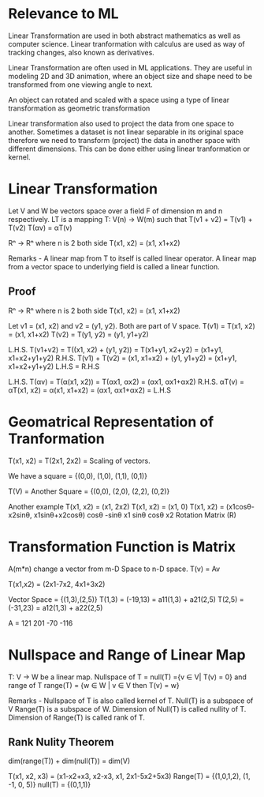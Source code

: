 # Relevance to ML
Linear Transformation are used in both abstract mathematics as well as computer science. Linear tranformation with calculus are used as way of tracking changes, also known as derivatives.

Linear Transformation are often used in ML applications. They are useful in modeling 2D and 3D animation, where an object size and shape need to be transformed from one viewing angle to next.

An object can rotated and scaled with a space using a type of linear transformation as geometric transformation

Linear transformation also used to project the data from one space to another. Sometimes a dataset is not linear separable in its original space therefore we need to transform (project) the data in another space with different dimensions. This can be done either using linear tranformation or kernel.

# Linear Transformation
Let V and W be vectors space over a field F of dimension m and n respectively.
LT is a mapping T: V(n) -> W(m) such that
    T(v1 + v2) = T(v1) + T(v2)
    T(αv) = αT(v)

Rⁿ -> Rⁿ where n is 2 both side
T(x1, x2) = (x1, x1+x2)

Remarks -
    A linear map from T to itself is called linear operator.
    A linear map from a vector space to underlying field is called a linear function.

## Proof
Rⁿ -> Rⁿ where n is 2 both side
T(x1, x2) = (x1, x1+x2)

Let v1 = (x1, x2) and v2 = (y1, y2). Both are part of V space.
T(v1) = T(x1, x2) = (x1, x1+x2)
T(v2) = T(y1, y2) = (y1, y1+y2)

L.H.S. T(v1+v2) = T((x1, x2) + (y1, y2)) = T(x1+y1, x2+y2) = (x1+y1, x1+x2+y1+y2)
R.H.S. T(v1) + T(v2) = (x1, x1+x2) + (y1, y1+y2) = (x1+y1, x1+x2+y1+y2)
L.H.S = R.H.S

L.H.S. T(αv) = T(α(x1, x2)) = T(αx1, αx2) = (αx1, αx1+αx2)
R.H.S. αT(v) = αT(x1, x2) = α(x1, x1+x2) = (αx1, αx1+αx2) = L.H.S

# Geomatrical Representation of  Tranformation
T(x1, x2) = T(2x1, 2x2) = Scaling of vectors.

We have a square = {(0,0), (1,0), (1,1), (0,1)}

T(V) = Another Square = {(0,0), (2,0), (2,2), (0,2)}

Another example
T(x1, x2) = (x1, 2x2)
T(x1, x2) = (x1, 0)
T(x1, x2) = (x1cosθ-x2sinθ, x1sinθ+x2cosθ)
            cosθ -sinθ    x1
            sinθ  cosθ    x2
            Rotation Matrix (R)

# Transformation Function is Matrix
A(m*n) change a vector from m-D Space to n-D space.
T(v) = Av

T(x1,x2) = (2x1-7x2, 4x1+3x2)

Vector Space = {(1,3),(2,5)}
T(1,3) = (-19,13) = a11(1,3) + a21(2,5)
T(2,5) = (-31,23) = a12(1,3) + a22(2,5)

A = 121   201
    -70  -116

# Nullspace and Range of Linear Map
T: V -> W be a linear map.
Nullspace of T = null(T) ={v ∈ V| T(v) = 0}
and range of T 
    range(T) = {w ∈ W | v ∈ V then T(v) = w}

Remarks -
Nullspace of T is also called kernel of T.
Null(T) is a subspace of V
Range(T) is a subspace of W.
Dimension of Null(T) is called nullity of T.
Dimension of Range(T) is called rank of T.

## Rank Nulity Theorem
dim(range(T)) + dim(null(T)) = dim(V)

T(x1, x2, x3) = (x1-x2+x3, x2-x3, x1, 2x1-5x2+5x3)
Range(T) = {(1,0,1,2), (1, -1, 0, 5)}
null(T) = {(0,1,1)}